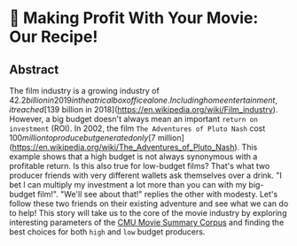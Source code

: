 # :movie_camera: Making Profit With Your Movie: Our Recipe!

## Abstract
The film industry is a growing industry of $42.2 billion in 2019 in theatrical box office alone. Including home entertainment, it reached [$139 billion in 2018](https://en.wikipedia.org/wiki/Film_industry). However, a big budget doesn't always mean an important `return on investment` (ROI). In 2002, the film `The Adventures of Pluto Nash` cost $100 million to produce but generated only [$7 million](https://en.wikipedia.org/wiki/The_Adventures_of_Pluto_Nash). This example shows that a high budget is not always synonymous with a profitable return. Is this also true for low-budget films? That's what two producer friends with very different wallets ask themselves over a drink. "I bet I can multiply my investment a lot more than you can with my big-budget film!". "We'll see about that!" replies the other with modesty. Let's follow these two friends on their existing adventure and see what we can do to help! This story will take us to the core of the movie industry by exploring interesting parameters of the [CMU Movie Summary Corpus](http://www.cs.cmu.edu/~ark/personas/) and finding the best choices for both `high` and `low` budget producers.
